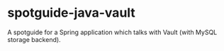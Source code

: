 # spotguide-java-vault
A spotguide for a Spring application which talks with Vault (with MySQL storage backend).
